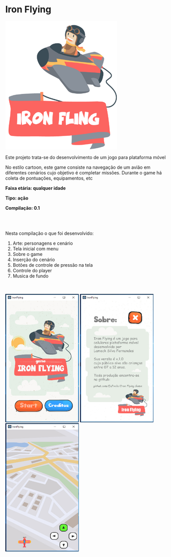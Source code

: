 # Iron Flying

<img src="https://github.com/EuFreela/Iron-Flying-Game/blob/master/prints/logo.png" width="350" height="400">

<p>Este projeto trata-se do desenvolvimento de um jogo para plataforma móvel</p>
<p>No estilo cartoon, este game consiste na navegação de um avião em diferentes cenários cujo objetivo é completar missões. Durante o game há coleta de pontuações, equipamentos, etc</p>
<p><b>Faixa etária: qualquer idade</b></p>
<p><b>Tipo: ação</b></p>
<p><b>Compilação: 0.1</b></p>



<br><br>
<p>Nesta compilação o que foi desenvolvido:</p>

<ol>
  <li>Arte: personagens e cenário</li>
  <li>Tela inicial com menu</li>
  <li>Sobre o game</li>
  <li>Inserção do cenário</li>
  <li>Botões de controle de pressão na tela</li>
  <li>Controle do player</li>
  <li>Musica de fundo</li>
</ol>

<br><br>
<img src="https://github.com/EuFreela/Iron-Flying-Game/blob/master/prints/img-1.jpg" width="230" height="400">
<img src="https://github.com/EuFreela/Iron-Flying-Game/blob/master/prints/img-2.jpg" width="230" height="400">
<img src="https://github.com/EuFreela/Iron-Flying-Game/blob/master/prints/img-3.jpg" width="230" height="400">

